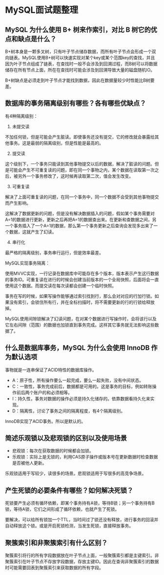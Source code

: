 # MySQL面试题整理

## MySQL 为什么使用 B+ 树来作索引，对比 B 树它的优点和缺点是什么？

B+树本身是一颗多叉树，只有叶子节点储存数据，而所有叶子节点会形成一个双向链表。MySQL使用B+树可以快速实现对某个key或某个范围key的查找，并且因为叶子节点组成了链表，在查找时一般不会涉及到回溯过程，而B树可以将数据储存在所有节点上面，所在在查找时可能会涉及到回溯导致大量的磁盘随机IO。

B+树缺点是必须走到叶子节点才能找到数据，因此在数据量较少时性能比B树要差。

## 数据库的事务隔离级别有哪些？各有哪些优缺点？

有4种隔离级别：

1. 未提交读

不加任何锁，但是可能会产生脏读。即使事务还没有提交，它的修改就会暴露给其他事务。这是最弱的隔离级别，但是性能是最高的。

2. 提交读

这个级别下，一个事务只能读到其他事物提交以后的数据，解决了脏读的问题。但是可能会产生不可重复读的问题，即在同一个事物之内，某个数据在读取第一次之后，被另外一个事务修改了，这时候再读取第二次，值会发生改变。

3. 可重复读

解决了上面可重复读的问题，在同一个事务中，同一个数据不会受到其他事物提交而产生影响。

这解决了数据更新的问题，但是没有解决数据插入的问题，假如某个事务需要对A=1的数据进行更新，更新之后再把A=1的数据查出来。在更新和查数据之间，另一个事务插入了一个A=1的数据，那么第一个事务更新之后查询会发现多出来了一个数据，这就产生了幻读。

4. 串行化

最严格的隔离级别，事务串行运行，但是效率最差。

MySQL实现事务隔离：

使用MVVC实现，一行记录在数据库中可能存在多个版本，版本表示产生这行数据的事务ID。可重复读在进行的时候会创建当前版本的一个全局快照，后面将会一直使用这个数据。而提交读在每次读都会创建一个临时快照。

事务在写的时候，如果写操作能够通过索引找到行，那么会对对应的行加行锁。如果没有索引，会锁住所有行，并在全标扫描时，将不需要更新的行的行锁给释放掉。

MySQL使用间隙锁解决了幻读问题，在对某个数据进行写操作时，会将该行以及它左右间隙（范围）的数据也加锁直到事务完成。这样其它事务就无法影响这些数据了。

## 什么是数据库事务，MySQL 为什么会使用 InnoDB 作为默认选项

事物就是一连串保证了ACID特性的数据库操作。

- A：原子性，所有操作要么一起完成，要么一起失败，没有中间状态。
- C：一致性，事务完成前后，数据都是可用的。这是事务的目标，例如转账操作前后两个账户的和必须相等。
- I：持久性，事务对数据的操作必须是持久化储存的。依靠数据看持久化来实现。
- D：隔离性，讨论了事务之间的隔离程度，有4个隔离级别。

InnoDB实现了ACID事务。所以是默认的。

## 简述乐观锁以及悲观锁的区别以及使用场景

- 悲观锁：每次在获取数据的时候都会加锁。
- 乐观锁：实际上是无锁的，利用CAS原子操作或版本号在更新数据时检查数据是否被他人更新。

乐观锁适用于写较少，读很多的场景。悲观锁适用于写很多的高竞争场景。

## 产生死锁的必要条件有哪些？如何解决死锁？

死锁要产生必须有循环依赖，即某个事务持有A锁，等待B锁；另一个事务持有B锁，等待A锁，它们之间形成了循环依赖，也就产生了死锁。

要解决，可以给所有锁加一个TTL，当时间过了锁还没有释放，进行事务的回滚并自动释放这个锁。或是开启死锁检测，当发生死锁，直接释放事务。

## 聚簇索引和非聚簇索引有什么区别？

聚簇索引将行的所有字段数据放在叶子节点上面，一般聚簇索引都是主键索引。非聚簇索引在叶子节点不存放字段数据，存放主键ID。因此在查询非聚簇索引的数据时可能需要回表到聚簇索引来获取数据的所有字段。